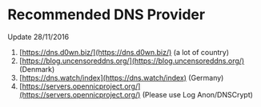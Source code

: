 # Recommended DNS Provider

Update 28/11/2016

1. [https://dns.d0wn.biz/](https://dns.d0wn.biz/) (a lot of country)
2. [https://blog.uncensoreddns.org/](https://blog.uncensoreddns.org/) (Denmark)
3. [https://dns.watch/index](https://dns.watch/index) (Germany)
4. [https://servers.opennicproject.org/](https://servers.opennicproject.org/) (Please use Log Anon/DNSCrypt)
